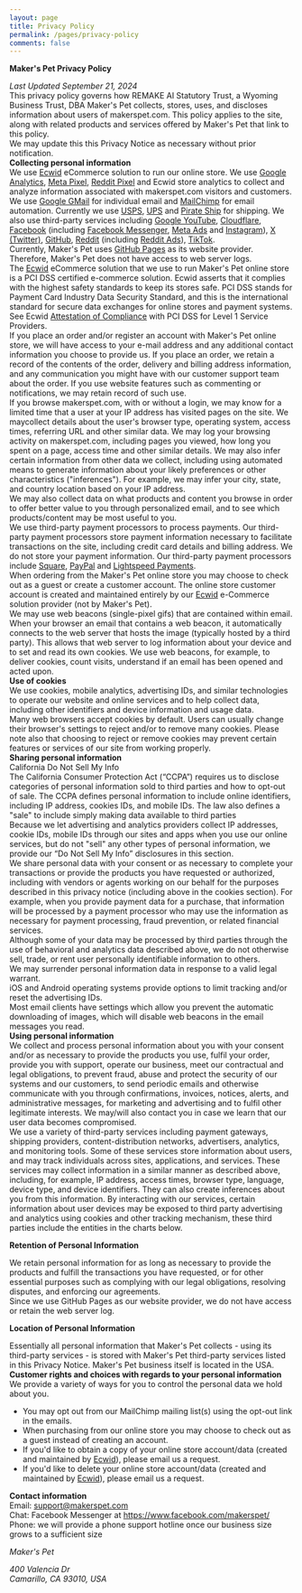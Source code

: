 ```yaml
---
layout: page
title: Privacy Policy
permalink: /pages/privacy-policy
comments: false
---
```


<p><strong>Maker's Pet Privacy Policy</strong>
</p>
<div><em>Last Updated September 21, 2024</em>
</div>
<div>This privacy policy governs how REMAKE AI Statutory Trust, a Wyoming Business Trust, DBA Maker's Pet collects, stores, uses, and discloses information about users of makerspet.com. This policy applies to the site, along with related products and services offered by Maker's Pet that link to this policy.
</div>
<div>We may update this this Privacy Notice as necessary without prior notification.
</div>
<div><strong>Collecting personal information</strong>
</div>
<div>We use <a href="https://ecwid.com">Ecwid</a> eCommerce solution to run our online store. We use <a href="https://analytics.google.com/">Google Analytics</a>, <a href="https://www.facebook.com/business/tools/meta-pixel">Meta Pixel</a>, <a href="https://business.reddithelp.com/helpcenter/s/article/reddit-pixel">Reddit Pixel</a> and Ecwid store analytics to collect and analyze information associated with makerspet.com visitors and customers. We use <a href="https://gmail.com">Google GMail</a> for individual email and <a href="https://mailchimp.com">MailChimp</a> for email automation. Currently we use <a href="https://usps.com">USPS</a>, <a href="https://ups.com">UPS</a> and <a href="https://www.pirateship.com/">Pirate Ship</a> for shipping. We also use third-party services including <a href="https://youtube.com">Google YouTube</a>, <a href="https://cloudflare.com">Cloudflare</a>, <a href="https://facebook.com">Facebook</a> (including <a href="https://www.messenger.com/">Facebook Messenger</a>, <a href="https://www.facebook.com/business/ads">Meta Ads</a> and <a href="https://instagram.com">Instagram</a>), <a href="https://x.com">X (Twitter)</a>, <a href="https://github.com/makerspet/">GitHub</a>, <a href="https://reddit.com">Reddit</a> (including <a href="https://ads.reddit.com">Reddit Ads</a>), <a href="https://tiktok.com">TikTok</a>.
</div>
<div>Currently, Maker's Pet uses <a href="https://pages.github.com">GitHub Pages</a> as its website provider. Therefore, Maker's Pet does not have access to web server logs.
</div>
<div>The <a href="https://ecwid.com">Ecwid</a> eCommerce solution that we use to run Maker's Pet online store is a PCI DSS certified e-commerce solution. Ecwid asserts that it complies with the highest safety standards to keep its stores safe. PCI DSS stands for Payment Card Industry Data Security Standard, and this is the international standard for secure data exchanges for online stores and payment systems. See Ecwid <a href="https://support.ecwid.com/hc/en-us/article_attachments/12930689372700">Attestation of Compliance</a> with PCI DSS for Level 1 Service Providers.
</div>
<div>If you place an order and/or register an account with Maker's Pet online store, we will have access to your e-mail address and any additional contact information you choose to provide us. If you place an order, we retain a record of the contents of the order, delivery and billing address information, and any communication you might have with our customer support team about the order. If you use website features such as commenting or notifications, we may retain record of such use.
</div>
<div>If you browse makerspet.com, with or without a login, we may know for a limited time that a user at your IP address has visited pages on the site. We maycollect details about the user's browser type, operating system, access times, referring URL and other similar data. We may log your browsing activity on makerspet.com, including pages you viewed, how long you spent on a page, access time and other similar details. We may also infer certain information from other data we collect, including using automated means to generate information about your likely preferences or other characteristics ("inferences"). For example, we may infer your city, state, and country location based on your IP address.
</div>
<div>We may also collect data on what products and content you browse in order to offer better value to you through personalized email, and to see which products/content may be most useful to you.
</div>
<div>We use third-party payment processors to process payments. Our third-party payment processors store payment information necessary to facilitate transactions on the site, including credit card details and billing address. We do not store your payment information. Our third-party payment processors include <a href="https://square.com/">Square</a>, <a href="https://paypal.com">PayPal</a> and <a href="https://www.lightspeedhq.com/ecom/lightspeed-payments/">Lightspeed Payments</a>.
</div>
<div>When ordering from the Maker's Pet online store you may choose to check out as a guest or create a customer account. The online store customer account is created and maintained entirely by our <a href="https://ecwid.com">Ecwid</a> e-Commerce solution provider (not by Maker's Pet).
</div>
<div>We may use web beacons (single-pixel gifs) that are contained within email. When your browser an email that contains a web beacon, it automatically connects to the web server that hosts the image (typically hosted by a third party). This allows that web server to log information about your device and to set and read its own cookies. We use web beacons, for example, to deliver cookies, count visits, understand if an email has been opened and acted upon.
</div>
<div><strong>Use of cookies</strong>
</div>
<div>We use cookies, mobile analytics, advertising IDs, and similar technologies to operate our website and online services and to help collect data, including other identifiers and device information and usage data.
</div>
<div>Many web browsers accept cookies by default. Users can usually change their browser's settings to reject and/or to remove many cookies. Please note also that choosing to reject or remove cookies may prevent certain features or services of our site from working properly.
</div>
<div><strong>Sharing personal information</strong>
</div>
<div>California Do Not Sell My Info
</div>
<div>The California Consumer Protection Act (“CCPA”) requires us to disclose categories of personal information sold to third parties and how to opt-out of sale. The CCPA defines personal information to include online identifiers, including IP address, cookies IDs, and mobile IDs. The law also defines a "sale" to include simply making data available to third parties
</div>
<div>Because we let advertising and analytics providers collect IP addresses, cookie IDs, mobile IDs through our sites and apps when you use our online services, but do not "sell" any other types of personal information, we provide our “Do Not Sell My Info” disclosures in this section.
</div>
<div>We share personal data with your consent or as necessary to complete your transactions or provide the products you have requested or authorized, including with vendors or agents working on our behalf for the purposes described in this privacy notice (including above in the cookies section). For example, when you provide payment data for a purchase, that information will be processed by a payment processor who may use the information as necessary for payment processing, fraud prevention, or related financial services.
</div>
<div>Although some of your data may be processed by third parties through the use of behavioral and analytics data described above, we do not otherwise sell, trade, or rent user personally identifiable information to others.
</div>
<div>We may surrender personal information data in response to a valid legal warrant.
</div>
<div>iOS and Android operating systems provide options to limit tracking and/or reset the advertising IDs.
</div>
<div>Most email clients have settings which allow you prevent the automatic downloading of images, which will disable web beacons in the email messages you read.
</div>
<div><strong>Using personal information</strong>
</div>
<div>We collect and process personal information about you with your consent and/or as necessary to provide the products you use, fulfil your order, provide you with support, operate our business, meet our contractual and legal obligations, to prevent fraud, abuse and protect the security of our systems and our customers, to send periodic emails and otherwise communicate with you through confirmations, invoices, notices, alerts, and administrative messages, for marketing and advertising and to fulfil other legitimate interests. We may/will also contact you in case we learn that our user data becomes compromised.
</div>
<div>We use a variety of third-party services including payment gateways, shipping providers, content-distribution networks, advertisers, analytics, and monitoring tools. Some of these services store information about users, and may track individuals across sites, applications, and services. These services may collect information in a similar manner as described above, including, for example, IP address, access times, browser type, language, device type, and device identifiers. They can also create inferences about you from this information. By interacting with our services, certain information about user devices may be exposed to third party advertising and analytics using cookies and other tracking mechanism, these third parties include the entities in the charts below.
</div>
<p><strong>Retention of Personal Information</strong>
</p>
<div>We retain personal information for as long as necessary to provide the products and fulfill the transactions you have requested, or for other essential purposes such as complying with our legal obligations, resolving disputes, and enforcing our agreements.
</div>
<div>Since we use GitHub Pages as our website provider, we do not have access or retain the web server log.
</div>
<p><strong>Location of Personal Information</strong><br>
</p>
<div>Essentially all personal information that Maker's Pet collects - using its third-party services - is stored with Maker's Pet third-party services listed in this Privacy Notice. Maker's Pet business itself is located in the USA.
</div>
<div><strong>Customer rights and choices with regards to your personal information</strong>
</div>
<div>We provide a variety of ways for you to control the personal data we hold about you.
</div>
<ul>
	<li>You may opt out from our MailChimp mailing list(s) using the opt-out link in the emails.</li>
	<li>When purchasing from our online store you may choose to check out as a guest instead of creating an account.</li>
	<li>If you'd like to obtain a copy of your online store account/data (created and maintained by <a href="https://ecwid.com/">Ecwid</a>), please email us a request.</li>
	<li>If you'd like to delete your online store account/data (created and maintained by <a href="https://ecwid.com">Ecwid</a>), please email us a request.</li>
</ul>
<div><strong>Contact information</strong>
</div>
<div>Email: <a href="mailto://support@makerspet.com">support@makerspet.com</a>
</div>
<div>Chat: Facebook Messenger at <a href="https://www.facebook.com/makerspet/">https://www.facebook.com/makerspet/</a>
</div>
<div>Phone: we will provide a phone support hotline once our business size grows to a sufficient size
</div>
<p><em>Maker's Pet</em>
</p>
<div><em>400 Valencia Dr</em>
</div>
<div><em>Camarillo, CA 93010, USA</em>
</div>